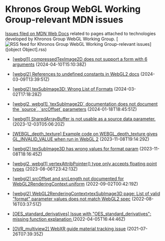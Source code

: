 # Khronos Group WebGL Working Group-relevant MDN issues

[Issues filed on MDN Web Docs](https://github.com/mdn/content/issues) related to pages attached to technologies developed by Khronos Group WebGL Working Group. [![RSS feed for Khronos Group WebGL Working Group-relevant issues](https://www.w3.org/QA/2007/04/feed_icon)]([object Object].rss)

* [\[webgl1\] compressedTexImage2D does not support a form with 6 arguments](https://github.com/mdn/content/issues/33026) (2024-04-10T15:10:38Z)
  
* [\[webgl2\] References to undefined constants in WebGL2 docs](https://github.com/mdn/content/issues/32629) (2024-03-09T13:39:51Z)
  
* [\[webgl2\] texSubImage3D: Wrong List of Formats](https://github.com/mdn/content/issues/32524) (2024-03-02T17:18:28Z)
  
* [\[webgl2, webgl1\] \`texSubImage2D\` documentation does not document the \`source\`, \`srcOffset\` parameters](https://github.com/mdn/content/issues/31787) (2024-01-18T18:45:51Z)
  
* [\[webgl1\] SharedArrayBuffer is not usable as a source data parameter.](https://github.com/mdn/content/issues/30749) (2023-12-03T05:06:20Z)
  
* [\[WEBGL_depth_texture\] Example code on WEBGL_depth_texture gives GL_INVALID_VALUE when run in WebGL 2](https://github.com/mdn/content/issues/30130) (2023-11-08T19:14:29Z)
  
* [\[webgl2\] texSubImage3D has wrong values for format param](https://github.com/mdn/content/issues/30128) (2023-11-08T18:16:45Z)
  
* [\[webgl2, webgl1\] vertexAttribPointer() type only accepts floating point types](https://github.com/mdn/content/issues/28425) (2023-08-06T23:42:13Z)
  
* [\[webgl2\] srcOffset and srcLength not documented for WebGL2RenderingContext.uniform](https://github.com/mdn/content/issues/20225) (2022-09-02T00:42:19Z)
  
* [\[webgl2\] WebGL2RenderingContext»texSubImage3D page: List of valid "format" parameter values does not match WebGL2 spec](https://github.com/mdn/content/issues/19610) (2022-08-16T03:37:51Z)
  
* [\[OES_standard_derivatives\] Issue with "OES_standard_derivatives": missing function explanation ](https://github.com/mdn/content/issues/14715) (2022-04-05T16:44:46Z)
  
* [\[OVR_multiview2\] WebXR guide material tracking issue](https://github.com/mdn/content/issues/7276) (2021-07-26T07:39:35Z)
  
